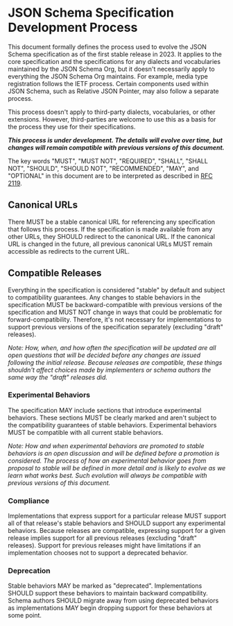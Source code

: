# JSON Schema Specification Development Process
This document formally defines the process used to evolve the JSON Schema
specification as of the first stable release in 2023. It applies to the core
specification and the specifications for any dialects and vocabularies
maintained by the JSON Schema Org, but it doesn't necessarily apply to
everything the JSON Schema Org maintains. For example, media type registration
follows the IETF process. Certain components used within JSON Schema, such as
Relative JSON Pointer, may also follow a separate process.

This process doesn't apply to third-party dialects, vocabularies, or other
extensions. However, third-parties are welcome to use this as a basis for the
process they use for their specifications.

_**This process is under development. The details will evolve over time, but
changes will remain compatible with previous versions of this document.**_

The key words "MUST", "MUST NOT", "REQUIRED", "SHALL", "SHALL NOT", "SHOULD",
"SHOULD NOT", "RECOMMENDED", "MAY", and "OPTIONAL" in this document are to be
interpreted as described in [RFC 2119](https://www.rfc-editor.org/rfc/rfc2119).

## Canonical URLs
There MUST be a stable canonical URL for referencing any specification that
follows this process. If the specification is made available from any other
URLs, they SHOULD redirect to the canonical URL. If the canonical URL is changed
in the future, all previous canonical URLs MUST remain accessible as redirects
to the current URL.

## Compatible Releases
Everything in the specification is considered "stable" by default and subject to
compatibility guarantees. Any changes to stable behaviors in the specification
MUST be backward-compatible with previous versions of the specification and MUST
NOT change in ways that could be problematic for forward-compatibility.
Therefore, it's not necessary for implementations to support previous versions
of the specification separately (excluding "draft" releases).

_Note: How, when, and how often the specification will be updated are all open
questions that will be decided before any changes are issued following the
initial release. Because releases are compatible, these things shouldn't affect
choices made by implementers or schema authors the same way the "draft" releases
did._

### Experimental Behaviors
The specification MAY include sections that introduce experimental behaviors.
These sections MUST be clearly marked and aren't subject to the compatibility
guarantees of stable behaviors. Experimental behaviors MUST be compatible with
all current stable behaviors.

_Note: How and when experimental behaviors are promoted to stable behaviors is
an open discussion and will be defined before a promotion is considered. The
process of how an experimental behavior goes from proposal to stable will be
defined in more detail and is likely to evolve as we learn what works best. Such
evolution will always be compatible with previous versions of this document._

### Compliance
Implementations that express support for a particular release MUST support all
of that release's stable behaviors and SHOULD support any experimental
behaviors. Because releases are compatible, expressing support for a given
release implies support for all previous releases (excluding "draft" releases).
Support for previous releases might have limitations if an implementation
chooses not to support a deprecated behavior.

### Deprecation
Stable behaviors MAY be marked as "deprecated". Implementations SHOULD support
these behaviors to maintain backward compatibility. Schema authors SHOULD
migrate away from using deprecated behaviors as implementations MAY begin
dropping support for these behaviors at some point.
